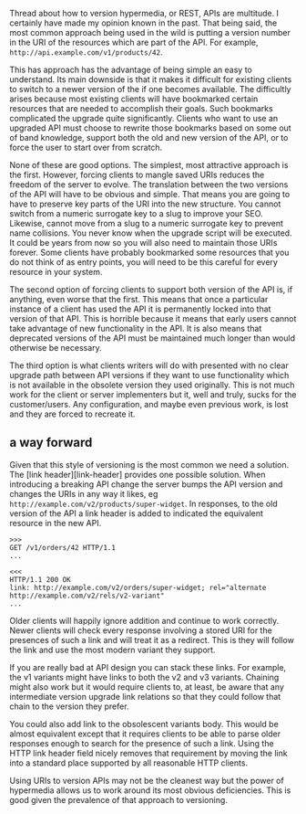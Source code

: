 Thread about how to version hypermedia, or REST, APIs are multitude. I
certainly have made my opinion known in the past. That being said, the
most common approach being used in the wild is putting a version
number in the URI of the resources which are part of the API. For
example, `http://api.example.com/v1/products/42`.

This has approach has the advantage of being simple an easy to
understand. Its main downside is that it makes it difficult for
existing clients to switch to a newer version of the if one becomes
available. The difficultly arises because most existing clients will
have bookmarked certain resources that are needed to accomplish their
goals. Such bookmarks complicated the upgrade quite
significantly. Clients who want to use an upgraded API must choose to
rewrite those bookmarks based on some out of band knowledge, support
both the old and new version of the API, or to force the user to start
over from scratch.

None of these are good options. The simplest, most attractive approach
is the first. However, forcing clients to mangle saved URIs reduces
the freedom of the server to evolve. The translation between the two
versions of the API will have to be obvious and simple. That means you
are going to have to preserve key parts of the URI into the new
structure. You cannot switch from a numeric surrogate key to a slug to
improve your SEO. Likewise, cannot move from a slug to a numeric
surrogate key to prevent name collisions. You never know when the
upgrade script will be executed. It could be years from now so you
will also need to maintain those URIs forever. Some clients have
probably bookmarked some resources that you do not think of as entry
points, you will need to be this careful for every resource in your
system.

The second option of forcing clients to support both version of the
API is, if anything, even worse that the first. This means that once a
particular instance of a client has used the API it is permanently
locked into that version of that API. This is horrible because it
means that early users cannot take advantage of new functionality in
the API. It is also means that deprecated versions of the API must be
maintained much longer than would otherwise be necessary.

The third option is what clients writers will do with presented with
no clear upgrade path between API versions if they want to use
functionality which is not available in the obsolete version they used
originally. This is not much work for the client or server
implementers but it, well and truly, sucks for the customer/users. Any
configuration, and maybe even previous work, is lost and they are
forced to recreate it.

a way forward
-----

Given that this style of versioning is the most common we need a
solution. The [link header][link-header] provides one possible
solution. When introducing a breaking API change the server bumps the
API version and changes the URIs in any way it likes, eg
`http://example.com/v2/products/super-widget`. In responses, to the
old version of the API a link header is added to indicated the
equivalent resource in the new API.

    >>>
    GET /v1/orders/42 HTTP/1.1
    ...
    
    <<<
    HTTP/1.1 200 OK
    link: http://example.com/v2/orders/super-widget; rel="alternate http://example.com/v2/rels/v2-variant"
    ...

Older clients will happily ignore addition and continue to work
correctly. Newer clients will check every response involving a stored
URI for the presences of such a link and will treat it as a
redirect. This is they will follow the link and use the most modern
variant they support.

If you are really bad at API design you can stack these links. For
example, the v1 variants might have links to both the v2 and v3
variants. Chaining might also work but it would require clients to, at
least, be aware that any intermediate version upgrade link relations
so that they could follow that chain to the version they prefer.

You could also add link to the obsolescent variants body. This would
be almost equivalent except that it requires clients to be able to
parse older responses enough to search for the presence of such a
link. Using the HTTP link header field nicely removes that requirement
by moving the link into a standard place supported by all reasonable
HTTP clients.

Using URIs to version APIs may not be the cleanest way but the power
of hypermedia allows us to work around its most obvious
deficiencies. This is good given the prevalence of that approach to
versioning.
